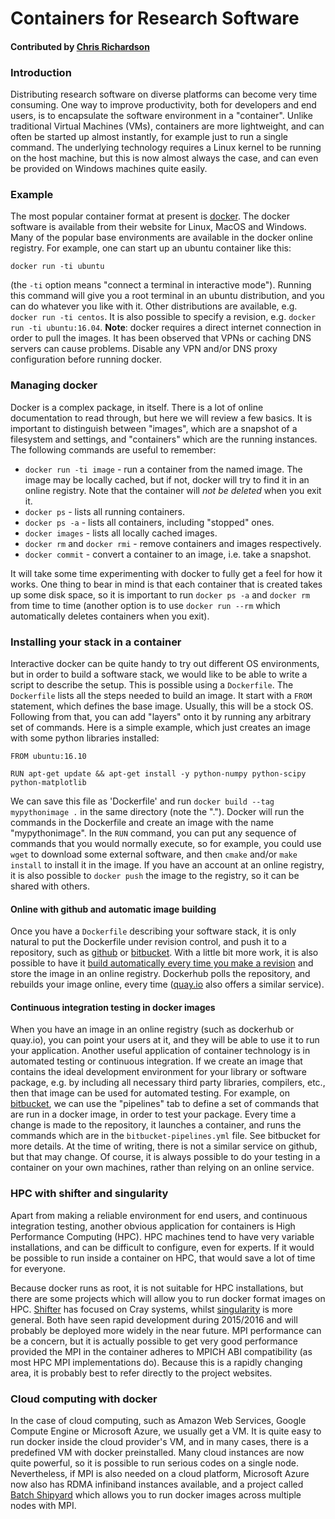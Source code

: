 # Containers for Research Software

#### Contributed by [Chris Richardson](http://www.bpi.cam.ac.uk/user/chris)

### Introduction

Distributing research software on diverse platforms can become very time consuming. One way to improve productivity, both for developers and end users, is to encapsulate the software environment in a "container". Unlike traditional Virtual Machines (VMs), containers are more lightweight, and can often be started up almost instantly, for example just to run a single command. The underlying technology requires a Linux kernel to be running on the host machine, but this is now almost always the case, and can even be provided on Windows machines quite easily.

### Example

The most popular container format at present is [docker](https://www.docker.com). The docker software is available from their website for Linux, MacOS and Windows.
Many of the popular base environments are available in the docker online registry. For example, one can start up an ubuntu container like this:

```
docker run -ti ubuntu
```
(the `-ti` option means "connect a terminal in interactive mode"). Running this command will give you a root terminal in an
ubuntu distribution, and you can do whatever you like with it. Other distributions are available, e.g. `docker run -ti centos`. It is also possible to specify a revision, e.g. `docker run -ti ubuntu:16.04`. **Note**: docker requires a direct internet connection in order to pull the images. It has been observed that VPNs or caching DNS servers can cause problems. Disable any VPN and/or DNS proxy configuration before running docker.

### Managing docker

Docker is a complex package, in itself. There is a lot of online documentation to read through, but here we will review a few basics. It is important to distinguish between "images", which are a snapshot of a filesystem and settings, and "containers" which are the running instances. The following commands are useful to remember:

- `docker run -ti image` - run a container from the named image. The image may be locally cached, but if not, docker will try to find it in an online registry. Note that the container will *not be deleted* when you exit it.
- `docker ps` - lists all running containers.
- `docker ps -a` - lists all containers, including "stopped" ones.
- `docker images` - lists all locally cached images.
- `docker rm` and `docker rmi` - remove containers and images respectively.
- `docker commit` - convert a container to an image, i.e. take a snapshot.

It will take some time experimenting with docker to fully get a feel for how it works. One thing to bear in mind is that each container that is created takes up some disk space, so it is important to run `docker ps -a` and `docker rm` from time to time (another option is to use `docker run --rm` which automatically deletes containers when you exit).

### Installing your stack in a container

Interactive docker can be quite handy to try out different OS environments, but in order to build a software stack, we
would like to be able to write a script to describe the setup. This is possible using a `Dockerfile`. The `Dockerfile` lists all the steps needed to build an image. It start with a `FROM` statement, which defines the base image. Usually, this will be a stock OS. Following from that, you can add "layers" onto it by running any arbitrary set of commands. Here is a simple example, which just creates an image with some python libraries installed:
```
FROM ubuntu:16.10

RUN apt-get update && apt-get install -y python-numpy python-scipy python-matplotlib

```
We can save this file as 'Dockerfile' and run `docker build --tag mypythonimage .` in the same directory (note the "."). Docker will run the commands in the Dockerfile and create an image with the name "mypythonimage". In the `RUN` command, you can put any sequence of commands that you would normally execute, so for example, you could use `wget` to download some external software, and then `cmake` and/or `make install` to install it in the image. 
If you have an account at an online registry, it is also possible to `docker push` the image to the registry, so it can be shared with others. 

#### Online with github and automatic image building

Once you have a `Dockerfile` describing your software stack, it is only natural to put the Dockerfile under revision control, and push it to a repository, such as [github](https://github.com) or [bitbucket](https://bitbucket.org). With a little bit more work, it is also possible to have it [build automatically every time you make a revision](https://docs.docker.com/docker-hub/builds/) and store the image in an online registry. Dockerhub polls the repository, and rebuilds your image online, every time ([quay.io](https://quay.io) also offers a similar service).

#### Continuous integration testing in docker images

When you have an image in an online registry (such as dockerhub or quay.io), you can point your users at it, and they will
be able to use it to run your application. Another useful application of container technology is in automated testing or continuous integration. If we create an image that contains the ideal development environment for your library or software package, e.g. by including all necessary third party libraries, compilers, etc., then that image can be used for automated testing. For example, on [bitbucket](https://bitbucket.org), we can use the "pipelines" tab to define a set of commands that are run in a docker image, in order to test your package. Every time a change is made to the repository, it launches a container, and runs the commands which are in the `bitbucket-pipelines.yml` file. See bitbucket for more details. At the time of writing, there is not a similar service on github, but that may change.
Of course, it is always possible to do your testing in a container on your own machines, rather than relying on an online service.

### HPC with shifter and singularity

Apart from making a reliable environment for end users, and continuous integration testing, another obvious application for containers is High Performance Computing (HPC). HPC machines tend to have very variable installations, and can be difficult to configure, even for experts. If it would be possible to run inside a container on HPC, that would save a lot of time for everyone.

Because docker runs as root, it is not suitable for HPC installations, but there are some projects which will allow you to run docker format images on HPC. [Shifter](https://github.com/NERSC/shifter) has focused on Cray systems, whilst [singularity](https://singularity.lbl.gov) is more general. Both have seen rapid development during 2015/2016 and will probably be deployed more widely in the near future. MPI performance can be a concern, but it is actually possible to get very good performance provided the MPI in the container adheres to MPICH ABI compatibility (as most HPC MPI implementations do). Because this is a rapidly changing area, it is probably best to refer directly to the project websites.

### Cloud computing with docker

In the case of cloud computing, such as Amazon Web Services, Google Compute Engine or Microsoft Azure, we usually get a VM. It is quite easy to run docker inside the cloud provider's VM, and in many cases, there is a predefined VM with docker preinstalled. Many cloud instances are now quite powerful, so it is possible to run serious codes on a single node. 
Nevertheless, if MPI is also needed on a cloud platform, Microsoft Azure now also has RDMA infiniband instances available, and a project called [Batch Shipyard](https://github.com/Azure/batch-shipyard) which allows you to run docker images across multiple nodes with MPI. 

<!--- 
Categories: 
Topics: 
Tags: docker, containers, HPC
Level: 
Prerequisites: 
Aggregate: Base: 
Aggregate: 
--->
